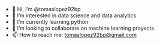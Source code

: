 - 👋 Hi, I’m @tomaslopez92bp
- 👀 I’m interested in data science and data analytics
- 🌱 I’m currently learning python
- 💞️ I’m looking to collaborate on machine learning proyects
- 📫 How to reach me: tomaslopez92bp@gmail.com

<!---
tomaslopez92bp/tomaslopez92bp is a ✨ special ✨ repository because its `README.md` (this file) appears on your GitHub profile.
You can click the Preview link to take a look at your changes.
--->
